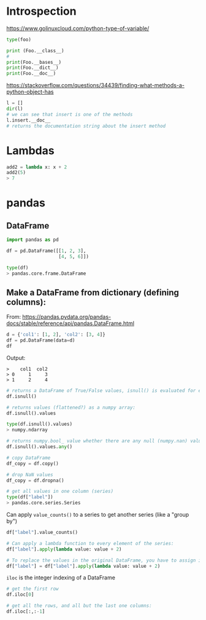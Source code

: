 # Introspection

https://www.golinuxcloud.com/python-type-of-variable/

```python
type(foo)

print (Foo.__class__)
#
print(Foo.__bases__)
print(Foo.__dict__)
print(Foo.__doc__)
```

https://stackoverflow.com/questions/34439/finding-what-methods-a-python-object-has

```python
l = []
dir(l)
# we can see that insert is one of the methods
l.insert.__doc__
# returns the documentation string about the insert method
```

# Lambdas

```python
add2 = lambda x: x + 2
add2(5)
> 7
```

# pandas

## DataFrame

```python
import pandas as pd

df = pd.DataFrame([[1, 2, 3], 
				   [4, 5, 6]])

type(df)
> pandas.core.frame.DataFrame
```

## Make a DataFrame from dictionary (defining columns):
From: https://pandas.pydata.org/pandas-docs/stable/reference/api/pandas.DataFrame.html
```python
d = {'col1': [1, 2], 'col2': [3, 4]}
df = pd.DataFrame(data=d)
df
```
Output:
```
>    col1  col2
> 0     1     3
> 1     2     4
```


```python
# returns a DataFrame of True/False values, isnull() is evaluated for every cell of the original DataFrame
df.isnull()

# returns values (flattened?) as a numpy array:
df.isnull().values

type(df.isnull().values)
> numpy.ndarray

# returns numpy.bool_ value whether there are any null (numpy.nan) values in the DataFrame
df.isnull().values.any()
```

```python
# copy DataFrame
df_copy = df.copy()
```

```python
# drop NaN values
df_copy = df.dropna()
```

```python
# get all values in one column (series)
type(df["label"])
> pandas.core.series.Series
```

Can apply `value_counts()` to a series to get another series (like a "group by")
```python
df["label"].value_counts()
```

```python
# Can apply a lambda function to every element of the series:
df["label"].apply(lambda value: value + 2)

# To replace the values in the original DataFrame, you have to assign it back:
df["label"] = df["label"].apply(lambda value: value + 2)
```

`iloc` is the integer indexing of a DataFrame
```python
# get the first row
df.iloc[0]

# get all the rows, and all but the last one columns:
df.iloc[:,:-1]
```
